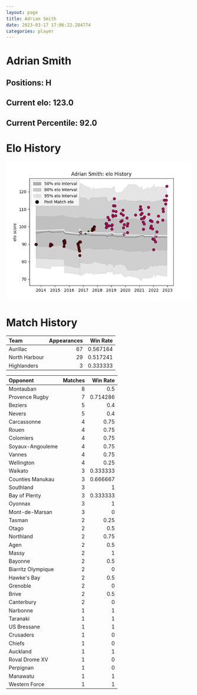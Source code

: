 ```yaml
---  
layout: page  
title: Adrian Smith  
date: 2023-03-17 17:06:22.284774  
categories: player  
---
```

# Adrian Smith

## Positions: H

## Current elo: 123.0

## Current Percentile: 92.0

# Elo History


![elo history](history_AdrianSmith.png)
# Match History


| Team          |   Appearances |   Win Rate |
|:--------------|--------------:|-----------:|
| Aurillac      |            67 |   0.567164 |
| North Harbour |            29 |   0.517241 |
| Highlanders   |             3 |   0.333333 |

| Opponent           |   Matches |   Win Rate |
|:-------------------|----------:|-----------:|
| Montauban          |         8 |   0.5      |
| Provence Rugby     |         7 |   0.714286 |
| Beziers            |         5 |   0.4      |
| Nevers             |         5 |   0.4      |
| Carcassonne        |         4 |   0.75     |
| Rouen              |         4 |   0.75     |
| Colomiers          |         4 |   0.75     |
| Soyaux-Angouleme   |         4 |   0.75     |
| Vannes             |         4 |   0.75     |
| Wellington         |         4 |   0.25     |
| Waikato            |         3 |   0.333333 |
| Counties Manukau   |         3 |   0.666667 |
| Southland          |         3 |   1        |
| Bay of Plenty      |         3 |   0.333333 |
| Oyonnax            |         3 |   1        |
| Mont-de-Marsan     |         3 |   0        |
| Tasman             |         2 |   0.25     |
| Otago              |         2 |   0.5      |
| Northland          |         2 |   0.75     |
| Agen               |         2 |   0.5      |
| Massy              |         2 |   1        |
| Bayonne            |         2 |   0.5      |
| Biarritz Olympique |         2 |   0        |
| Hawke's Bay        |         2 |   0.5      |
| Grenoble           |         2 |   0        |
| Brive              |         2 |   0.5      |
| Canterbury         |         2 |   0        |
| Narbonne           |         1 |   1        |
| Taranaki           |         1 |   1        |
| US Bressane        |         1 |   1        |
| Crusaders          |         1 |   0        |
| Chiefs             |         1 |   0        |
| Auckland           |         1 |   1        |
| Roval Drome XV     |         1 |   0        |
| Perpignan          |         1 |   0        |
| Manawatu           |         1 |   1        |
| Western Force      |         1 |   1        |